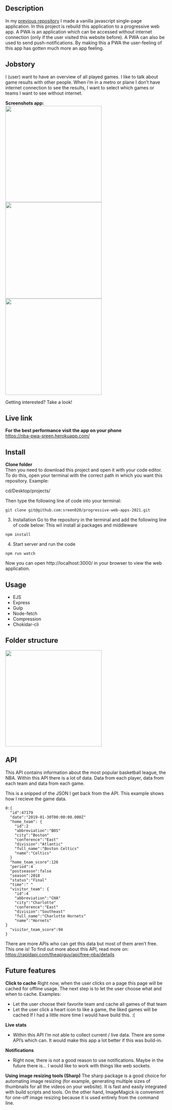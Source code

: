 ## Description

In my <a href="https://github.com/sreen020/NBA-WEBAPP" target="_blank">previous repository</a> I made a vanilla javascript single-page application. In this project is rebuild this application to a progressive web app. A PWA is an application which can be accessed without internet connection (only if the user visited this website before). A PWA can also be used to send push-notifications. By making this a PWA the user-feeling of this app has gotten much more an app feeling.

## Jobstory
I (user) want to have an overview of all played games. I like to talk about game results with other people. When i’m in a metro or plane I don’t have internet connection to see the results, I want to select which games or teams I want to see without internet.

**Screenshots app:** <br>
<img src="https://github.com/sreen020/progressive-web-apps-2021/blob/master/public/img/github-images/screenshot-games.png" width="300">
<img src="https://github.com/sreen020/progressive-web-apps-2021/blob/master/public/img/github-images/screenshot-game.png" width="300">
<img src="https://github.com/sreen020/progressive-web-apps-2021/blob/master/public/img/github-images/screenshot-favo.png" width="300">

Getting interested? Take a look!

## Live link
**For the best performance visit the app on your phone**<br>
https://nba-pwa-sreen.herokuapp.com/

## Install

**Clone folder**<br>
Then you need to download this project and open it with your code editor. To do this, open your terminal with the correct path in which you want this repository. Example:

cd/Desktop/projects/

Then type the following line of code into your terminal:
```
git clone git@github.com:sreen020/progressive-web-apps-2021.git
```

3. Installation
Go to the repository in the terminal and add the following line of code below:
This wil install al packages and middleware

```
npm install
```

4. Start server and run the code
```
npm run watch
```
Now you can open http://localhost:3000/ in your browser to view the web application.

## Usage
- EJS
- Express
- Gulp 
- Node-fetch
- Compression
- Chokidar-cli

## Folder structure

<img src="https://github.com/sreen020/progressive-web-apps-2021/blob/master/public/img/github-images/folder.png" width="300">


## API
This API contains information about the most popular basketball league, the NBA. Within this API there is a lot of data. Data from each player, data from each team and data from each game. 

This is a snipped of the JSON I get back from the API. This example shows how I recieve the game data.
```
0:{
  "id":47179
  "date":"2019-01-30T00:00:00.000Z"
  "home_team": {
    "id":2
    "abbreviation":"BOS"
    "city":"Boston"
    "conference":"East"
    "division":"Atlantic"
    "full_name":"Boston Celtics"
    "name":"Celtics"
  }
  "home_team_score":126
  "period":4
  "postseason":false
  "season":2018
  "status":"Final"
  "time":" "
  "visitor_team": {
    "id":4
    "abbreviation":"CHA"
    "city":"Charlotte"
    "conference":"East"
    "division":"Southeast"
    "full_name":"Charlotte Hornets"
    "name":"Hornets"
}
  "visitor_team_score":94
}
```
There are more APIs who can get this data but most of them aren’t free. This one is!
To find out more about this API, read more on:
https://rapidapi.com/theapiguy/api/free-nba/details

## Future features

**Click to cache**
Right now, when the user clicks on a page this page will be cached for offline usage. The next step is to let the user choose what and when to cache. Examples:
- Let the user choose their favorite team and cache all games of that team
- Let the user click a heart icon to like a game, the liked games will be cached 
If I had a little more time I would have build this. :(

**Live stats**
- Within this API I’m not able to collect current / live data. There are some API’s which can. It would make this app a lot better if this was build-in.

**Notifications**
- Right now, there is not a good reason to use notifications. Maybe in the future there is… I would like to work with things like web sockets.

**Using image resizing tools (Sharp)** 
The sharp package is a good choice for automating image resizing (for example, generating multiple sizes of thumbnails for all the videos on your website). It is fast and easily integrated with build scripts and tools. On the other hand, ImageMagick is convenient for one-off image resizing because it is used entirely from the command line.




